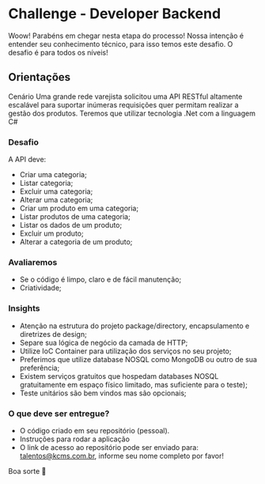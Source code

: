 # Challenge - Developer Backend

Woow! Parabéns em chegar nesta etapa do processo!
Nossa intenção é entender seu conhecimento técnico, para isso temos este desafio. O desafio é para todos os níveis!


## Orientações
Cenário
Uma grande rede varejista solicitou uma API RESTful altamente escalável para suportar inúmeras requisições quer permitam realizar a gestão dos produtos.
Teremos que utilizar tecnologia .Net com a linguagem C#

### Desafio

A API deve:
* Criar uma categoria;
* Listar categoria;
* Excluir uma categoria;
* Alterar uma categoria;
* Criar um produto em uma categoria;
* Listar produtos de uma categoria;
* Listar os dados de um produto;
* Excluir um produto;
* Alterar a categoria de um produto;

### Avaliaremos

* Se o código é limpo, claro e de fácil manutenção;
* Criatividade;

### Insights

* Atenção na estrutura do projeto package/directory, encapsulamento e diretrizes de design;
* Separe sua lógica de negócio da camada de HTTP;
* Utilize IoC Container para utilização dos serviços no seu projeto;
* Preferimos que utilize database NOSQL como MongoDB ou outro de sua preferência;
* Existem serviços gratuitos que hospedam databases NOSQL gratuitamente em espaço físico limitado, mas suficiente para o teste);
* Teste unitários são bem vindos mas são opcionais;
 
### O que deve ser entregue?
* O código criado em seu repositório (pessoal). 
* Instruções para rodar a aplicação
* O link de acesso ao repositório pode ser enviado para: talentos@kcms.com.br, informe seu nome completo por favor!

Boa sorte 🙂
